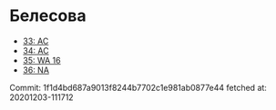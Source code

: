 # Белесова
- [33: AC](33.md)
- [34: AC](34.md)
- [35: WA 16](35.md)
- [36: NA](36.md)

Commit: 1f1d4bd687a9013f8244b7702c1e981ab0877e44
 fetched at: 20201203-111712

